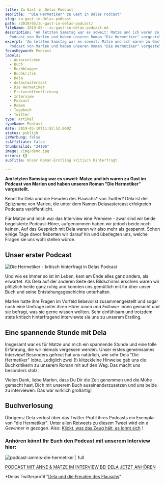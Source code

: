 ```yaml
---
title: Zu Gast in Delas Podcast
seoTitle: '"Die Hermetiker" zu Gast in Delas Podcast'
slug: zu-gast-in-delas-podcast
path: /2019/05/zu-gast-in-delas-podcast/
fileName: 2019-05---zu-gast-in-delas-podcast.md
description: 'Am letzten Samstag war es soweit: Matze und ich waren zu Gast im
  Podcast von Marlen und haben unseren Roman "Die Hermetiker" vorgestellt.'
excerpt: 'Am letzten Samstag war es soweit: Matze und ich waren zu Gast im
  Podcast von Marlen und haben unseren Roman "Die Hermetiker" vorgestellt.'
focusKeyword: Podcast
labels:
  - Autorenleben
  - Buch
  - Buchblogger
  - Buchkritik
  - Dela
  - delastastercast
  - Die Hermetiker
  - Erstveröffentlichung
  - Interview
  - Podcast
  - Roman
  - Tagebuch
  - Twitter
type: Artikel
typeName: Podcast
date: 2019-05-10T11:02:52.000Z
status: publish
isWerbung: false
isAffiliate: false
thumbnailId: "24106"
image: /img/demo.jpg
errors: {}
subTitle: Unser Roman-Erstling kritisch hinterfragt
  
---
```


**Am letzten Samstag war es soweit: Matze und ich waren zu Gast im Podcast von
Marlen und haben unseren Roman "Die Hermetiker" vorgestellt.**

Kennt Ihr Dela und die Freuden des Flauschs\* von Twitter? Dela ist der
Spitzname von Marlen, die unter dem Namen Delasastercast erfolgreich Podcasts
veröffentlicht.

Für Matze und mich war das Interview eine Premiere - zwar sind wir beide
begeisterte Podcast-Hörer, aufgenommen haben wir jedoch beide noch keinen. Auf
das Gespräch mit Dela waren wir also mehr als gespannt. Schon einige Tage davor
fieberten wir darauf hin und überlegten uns, welche Fragen sie uns wohl stellen
würde.

## Unser erster Podcast

![Die Hermetiker - kritisch hinterfragt in Delas Podcast](http://cardamonchai.com/wp-content/uploads/2019/04/2019-03-31-die-hermetiker-11-400x533.jpg)

Und wie es immer so ist im Leben, kam am Ende alles ganz anders, als erwartet.
Als Dela auf der anderen Seite des Bildschirms erschien waren wir plötzlich
beide ganz ruhig und konnten uns gemütlich mit ihr über unser Buch und seine
Entstehungsgeschichte unterhalten.

Marlen hatte ihre Fragen im Vorfeld liebevollst zusammengestellt und sogar noch
eine Umfrage unter ihren Hörer _innen und Follower_ innen gemacht und sie
befragt, was sie gerne wissen wollten. Sehr einfühlsam und trotzdem stets
kritisch hinterfragend interviewte sie uns zu unserem Erstling.

## Eine spannende Stunde mit Dela

Insgesamt war es für Matze und mich ein spannende Stunde und eine tolle
Erfahrung, die wir niemals vergessen werden. Unser erstes gemeinsames Interview!
Besonders gefreut hat uns natürlich, wie sehr Dela "Die Hermetiker" lobte.
Lediglich zwei (!) klitzekleine Hinweise gab uns die Buchkritikerin zu unserem
Roman mit auf den Weg. Das macht uns besonders stolz.

Vielen Dank, liebe Marlen, dass Du Dir die Zeit genommen und die Mühe gemacht
hast, Dich mit unserem Buch auseinanderzusetzen und uns beide zu interviewen.
Das war wirklich großartig!

## Buchverlosung

Übrigens: Dela verlost über das Twitter-Profil ihres Podcasts ein Exemplar von
"die Hermetiker". Unter allen Retweets zu diesem Tweet wird ein _e Gewinner_ in
gezogen. Also:
[Klickt, was das Zeug hält, es lohnt sich](https://twitter.com/DelasasterCast) !

### Anhören könnt Ihr Euch den Podcast mit unserem Interview hier:

![podcast-amreis-die-hermetiker | full](http://cardamonchai.com/wp-content/uploads/2019/05/die-hemetiker-amreis-podcast.png)

[PODCAST MIT ANNE &amp; MATZE IM INTERVIEW BEI DELA JETZT ANHÖREN](http://www.delasastercast.de/podcast/dc-074-buchclub-spezial-amreis/)  
[](http://www.delasastercast.de/podcast/dc-074-buchclub-spezial-amreis/)

\*Delas Twitterprofil
"[Dela und die Freuden des Flauschs](https://twitter.com/Delanji)"

  